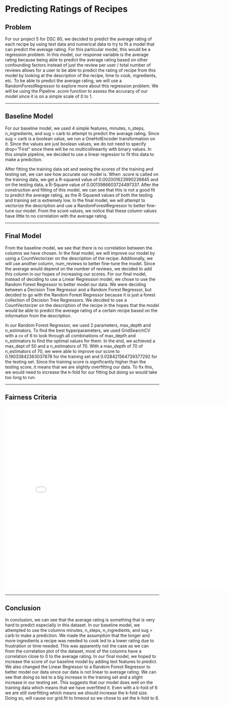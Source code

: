 # Predicting Ratings of Recipes

## Problem
For our project 5 for DSC 80, we decided to predict the average rating of each recipe by using text data and numerical data to try to fit a model that can predict the average rating. For this particular model, this would be a regression problem. In this model, our response variable is the average rating because being able to predict the average rating based on other confounding factors instead of just the review per user / total number of reviews allows for a user to be able to predict the rating of recipe from this model by looking at the description of the recipe, time to cook, ingredients, etc. To be able to predict the average rating, we will use a RandomForestRegressor to explore more about this regression problem. We will be using the Pipeline .score function to assess the accuracy of our model since it is on a simple scale of 0 to 1.

---
## Baseline Model

For our baseline model, we used 4 simple features, minutes, n_steps, n_ingredients, and sug > carb to attempt to predict the average rating. Since sug > carb is a boolean value, we run a OneHotEncoder transformation on it. Since the values are just boolean values, we do not need to specify drop="First" since there will be no multicollinearity with binary values. In this simple pipeline, we decided to use a linear regressor to fit this data to make a prediction. 

After fitting the training data set and seeing the scores of the training and testing set, we can see how accurate our model is. When .score is called on the training data, we get a R-squared value of 0.002001623990236845 and on the testing data, a R-Square value of 0.0013986603724497337. After the construction and fitting of this model, we can see that this is not a good fit to predict the average rating, as the R-Squared values of both the testing and training set is extremely low. In the final model, we will attempt to vectorize the description and use a RandomForestRegressor to better fine-tune our model. From the score values, we notice that these column values have little to no correlation with the average rating. 

---
## Final Model

From the baseline model, we see that there is no correlation between the columns we have chosen. In the final model, we will improve our model by using a CountVectorizer on the description of the recipe. Additionally, we will use another column, num_reviews to better fine-tune the model. Since the average would depend on the number of reviews, we decided to add this column in our hopes of increasing our scores. For our final model, instead of deciding to use a Linear Regression model, we chose to use the Random Forest Regressor to better model our data. We were deciding between a Decision Tree Regressor and a Random Forest Regressor, but decided to go with the Random Forest Regressor because it is just a forest collection of Decision Tree Regressors. We decided to use a CountVectorizer on the description of the recipe in the hopes that the model would be able to predict the average rating of a certain recipe based on the information from the description. 

In our Random Forest Regressor, we used 2 parameters, max_depth and n_estimators. To find the best hyperparameters, we used GridSearchCV with a cv of 6 to look through all combinations of max_depth and n_estimators to find the optimal values for them. In the end, we achieved a max_dept of 50 and a n_estimators of 70. With a max_depth of 70 of n_estimators of 70, we were able to improve our score to 0.19033842363037878 for the training set and 0.028421564739377292 for the testing set. Since the training score is significantly higher than the testing score, it means that we are slightly overfitting our data. To fix this, we would need to increase the k-fold for our fitting but doing so would take too long to run. 

---
## Fairness Criteria
<iframe src="assets/fairness.html" width=800 height=600 frameBorder=0></iframe>

---
## Conclusion
In conclusion, we can see that the average rating is something that is very hard to predict especially in this dataset. In our baseline model, we attempted to use the columns minutes, n_steps, n_ingredients, and sug > carb to make a prediction. We made the assumption that the longer and more ingredients a recipe was needed to cook led to a lower rating due to frustration or time needed. This was apparently not the case as we can from the correlation plot of the dataset, most of the columns have a correlation close to 0 to the average rating. In our final model, we hoped to increase the score of our baseline model by adding text features to predict. We also changed the Linear Regressor to a Random Forest Regressor to better model our data since our data is not linear to average rating. We can see that doing so led to a big increase in the training set and a slight increase in our testing set. This suggests that our model does well on the training data which means that we have overfitted it. Even with a k-fold of 6 we are still overfitting which means we should increase the k-fold size. Doing so, will cause our grid.fit to timeout so we chose to set the k-fold to 6.
